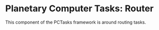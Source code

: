 # Planetary Computer Tasks: Router

This component of the PCTasks framework is around routing tasks.

